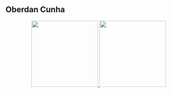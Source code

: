 ## Oberdan Cunha

<div align="center">
  <a href="https://github.com/oberdancunha">
  <img height="180em" src="https://github-readme-stats.vercel.app/api?username=oberdancunha&bg_color=ffffff00&text_color=666666&show_icons=true&include_all_commits=true&count_private=true"/>
  <img height="180em" src="https://github-readme-stats.vercel.app/api/top-langs/?username=oberdancunha&bg_color=ffffff00&text_color=666666&layout=compact"/>
</div>
